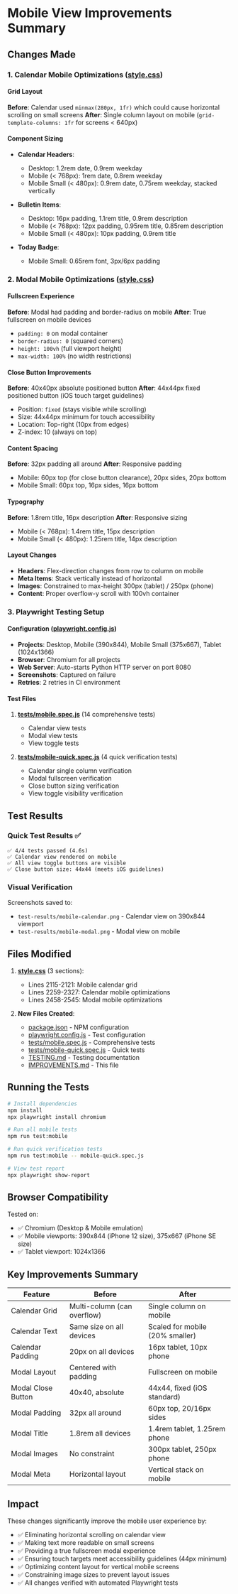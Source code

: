 # Mobile View Improvements Summary

## Changes Made

### 1. Calendar Mobile Optimizations ([style.css](style.css))

#### Grid Layout
**Before**: Calendar used `minmax(280px, 1fr)` which could cause horizontal scrolling on small screens
**After**: Single column layout on mobile (`grid-template-columns: 1fr` for screens < 640px)

#### Component Sizing
- **Calendar Headers**:
  - Desktop: 1.2rem date, 0.9rem weekday
  - Mobile (< 768px): 1rem date, 0.8rem weekday
  - Mobile Small (< 480px): 0.9rem date, 0.75rem weekday, stacked vertically

- **Bulletin Items**:
  - Desktop: 16px padding, 1.1rem title, 0.9rem description
  - Mobile (< 768px): 12px padding, 0.95rem title, 0.85rem description
  - Mobile Small (< 480px): 10px padding, 0.9rem title

- **Today Badge**:
  - Mobile Small: 0.65rem font, 3px/6px padding

### 2. Modal Mobile Optimizations ([style.css](style.css))

#### Fullscreen Experience
**Before**: Modal had padding and border-radius on mobile
**After**: True fullscreen on mobile devices
- `padding: 0` on modal container
- `border-radius: 0` (squared corners)
- `height: 100vh` (full viewport height)
- `max-width: 100%` (no width restrictions)

#### Close Button Improvements
**Before**: 40x40px absolute positioned button
**After**: 44x44px fixed positioned button (iOS touch target guidelines)
- Position: `fixed` (stays visible while scrolling)
- Size: 44x44px minimum for touch accessibility
- Location: Top-right (10px from edges)
- Z-index: 10 (always on top)

#### Content Spacing
**Before**: 32px padding all around
**After**: Responsive padding
- Mobile: 60px top (for close button clearance), 20px sides, 20px bottom
- Mobile Small: 60px top, 16px sides, 16px bottom

#### Typography
**Before**: 1.8rem title, 16px description
**After**: Responsive sizing
- Mobile (< 768px): 1.4rem title, 15px description
- Mobile Small (< 480px): 1.25rem title, 14px description

#### Layout Changes
- **Headers**: Flex-direction changes from row to column on mobile
- **Meta Items**: Stack vertically instead of horizontal
- **Images**: Constrained to max-height 300px (tablet) / 250px (phone)
- **Content**: Proper overflow-y scroll with 100vh container

### 3. Playwright Testing Setup

#### Configuration ([playwright.config.js](playwright.config.js))
- **Projects**: Desktop, Mobile (390x844), Mobile Small (375x667), Tablet (1024x1366)
- **Browser**: Chromium for all projects
- **Web Server**: Auto-starts Python HTTP server on port 8080
- **Screenshots**: Captured on failure
- **Retries**: 2 retries in CI environment

#### Test Files
1. **[tests/mobile.spec.js](tests/mobile.spec.js)** (14 comprehensive tests)
   - Calendar view tests
   - Modal view tests
   - View toggle tests

2. **[tests/mobile-quick.spec.js](tests/mobile-quick.spec.js)** (4 quick verification tests)
   - Calendar single column verification
   - Modal fullscreen verification
   - Close button sizing verification
   - View toggle visibility verification

## Test Results

### Quick Test Results ✅
```
✅ 4/4 tests passed (4.6s)
✅ Calendar view rendered on mobile
✅ All view toggle buttons are visible
✅ Close button size: 44x44 (meets iOS guidelines)
```

### Visual Verification
Screenshots saved to:
- `test-results/mobile-calendar.png` - Calendar view on 390x844 viewport
- `test-results/mobile-modal.png` - Modal view on mobile

## Files Modified

1. **[style.css](style.css)** (3 sections):
   - Lines 2115-2121: Mobile calendar grid
   - Lines 2259-2327: Calendar mobile optimizations
   - Lines 2458-2545: Modal mobile optimizations

2. **New Files Created**:
   - [package.json](package.json) - NPM configuration
   - [playwright.config.js](playwright.config.js) - Test configuration
   - [tests/mobile.spec.js](tests/mobile.spec.js) - Comprehensive tests
   - [tests/mobile-quick.spec.js](tests/mobile-quick.spec.js) - Quick tests
   - [TESTING.md](TESTING.md) - Testing documentation
   - [IMPROVEMENTS.md](IMPROVEMENTS.md) - This file

## Running the Tests

```bash
# Install dependencies
npm install
npx playwright install chromium

# Run all mobile tests
npm run test:mobile

# Run quick verification tests
npm run test:mobile -- mobile-quick.spec.js

# View test report
npx playwright show-report
```

## Browser Compatibility

Tested on:
- ✅ Chromium (Desktop & Mobile emulation)
- ✅ Mobile viewports: 390x844 (iPhone 12 size), 375x667 (iPhone SE size)
- ✅ Tablet viewport: 1024x1366

## Key Improvements Summary

| Feature | Before | After |
|---------|--------|-------|
| Calendar Grid | Multi-column (can overflow) | Single column on mobile |
| Calendar Text | Same size on all devices | Scaled for mobile (20% smaller) |
| Calendar Padding | 20px on all devices | 16px tablet, 10px phone |
| Modal Layout | Centered with padding | Fullscreen on mobile |
| Modal Close Button | 40x40, absolute | 44x44, fixed (iOS standard) |
| Modal Padding | 32px all around | 60px top, 20/16px sides |
| Modal Title | 1.8rem all devices | 1.4rem tablet, 1.25rem phone |
| Modal Images | No constraint | 300px tablet, 250px phone |
| Modal Meta | Horizontal layout | Vertical stack on mobile |

## Impact

These changes significantly improve the mobile user experience by:
- ✅ Eliminating horizontal scrolling on calendar view
- ✅ Making text more readable on small screens
- ✅ Providing a true fullscreen modal experience
- ✅ Ensuring touch targets meet accessibility guidelines (44px minimum)
- ✅ Optimizing content layout for vertical mobile screens
- ✅ Constraining image sizes to prevent layout issues
- ✅ All changes verified with automated Playwright tests
